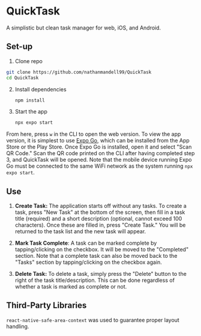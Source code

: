 # QuickTask
A simplistic but clean task manager for web, iOS, and Android.

## Set-up

1. Clone repo

  ```bash
  git clone https://github.com/nathanmandell99/QuickTask
  cd QuickTask
  ```

2. Install dependencies

   ```bash
   npm install
   ```

3. Start the app

   ```bash
   npx expo start
   ```

From here, press `w` in the CLI to open the web version. To view the app
version, it is simplest to use [Expo Go](https://expo.dev/go), which can be installed from
the App Store or the Play Store. Once Expo Go is installed, open it
and select "Scan QR Code." Scan the QR code printed on the CLI after
having completed step 3, and QuickTask will be opened. Note that
the mobile device running Expo Go must be connected to the same
WiFi network as the system running `npx expo start`.

## Use

1. **Create Task:** The application starts off without any tasks. To
create a task, press "New Task" at the bottom of the screen, then
fill in a task title (required) and a short description (optional,
cannot exceed 100 characters). Once these are filled in, press "Create
Task." You will be returned to the task list and the new task will
appear.

2. **Mark Task Complete**: A task can be marked complete by tapping/clicking
on the checkbox. It will be moved to the "Completed" section.
Note that a complete task can also be moved back to the "Tasks"
section by tapping/clicking on the checkbox again.

3. **Delete Task:** To delete a task, simply press the "Delete"
button to the right of the task title/description. This can be done
regardless of whether a task is marked as complete or not.

## Third-Party Libraries

`react-native-safe-area-context` was used to guarantee proper layout
handling.
